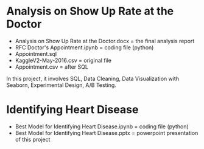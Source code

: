 # Analysis on Show Up Rate at the Doctor
  * Analysis on Show Up Rate at the Doctor.docx = the final analysis report
  * RFC Doctor's Appointment.ipynb = coding file (python)
  * Appointment.sql
  * KaggleV2-May-2016.csv = original file
  * Appointment.csv = after SQL
  
In this project, it involves SQL, Data Cleaning, Data Visualization with Seaborn, Experimental Design, A/B Testing.


# Identifying Heart Disease
  * Best Model for Identifying Heart Disease.ipynb = coding file (python)
  * Best Model for Identifying Heart Disease.pptx = powerpoint presentation of this project
  
  
